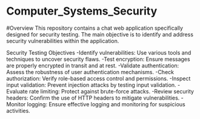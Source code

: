 # Computer_Systems_Security
#Overview
This repository contains a chat web application specifically designed for security testing. The main objective is to identify and address security vulnerabilities within the application.

Security Testing Objectives
-Identify vulnerabilities: Use various tools and techniques to uncover security flaws.
-Test encryption: Ensure messages are properly encrypted in transit and at rest.
-Validate authentication: Assess the robustness of user authentication mechanisms.
-Check authorization: Verify role-based access control and permissions.
-Inspect input validation: Prevent injection attacks by testing input validation.
-Evaluate rate limiting: Protect against brute-force attacks.
-Review security headers: Confirm the use of HTTP headers to mitigate vulnerabilities.
-Monitor logging: Ensure effective logging and monitoring for suspicious activities.
